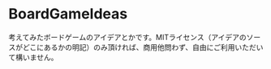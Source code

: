 BoardGameIdeas
==============

考えてみたボードゲームのアイデアとかです。MITライセンス（アイデアのソースがどこにあるかの明記）のみ頂ければ、商用他問わず、自由にご利用いただいて構いません。
